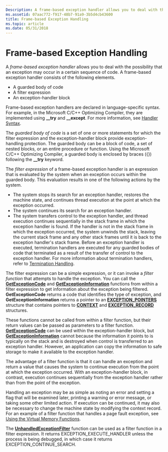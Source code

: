 ```yaml
---
Description: A frame-based exception handler allows you to deal with the possibility that an exception may occur in a certain sequence of code. A frame-based exception handler consists of the following elements.
ms.assetid: 07aac772-f917-48b7-91a9-3b5d4cb43600
title: Frame-based Exception Handling
ms.topic: article
ms.date: 05/31/2018
---
```


# Frame-based Exception Handling

A *frame-based exception handler* allows you to deal with the possibility that an exception may occur in a certain sequence of code. A frame-based exception handler consists of the following elements.

-   A guarded body of code
-   A filter expression
-   An exception-handler block

Frame-based exception handlers are declared in language-specific syntax. For example, in the Microsoft C/C++ Optimizing Compiler, they are implemented using **\_\_try** and **\_\_except**. For more information, see [Handler Syntax](handler-syntax.md).

The *guarded body of code* is a set of one or more statements for which the filter expression and the exception-handler block provide exception-handling protection. The guarded body can be a block of code, a set of nested blocks, or an entire procedure or function. Using the Microsoft C/C++ Optimizing Compiler, a guarded body is enclosed by braces ({}) following the **\_\_try** keyword.

The *filter expression* of a frame-based exception handler is an expression that is evaluated by the system when an exception occurs within the guarded body. This evaluation results in one of the following actions by the system.

-   The system stops its search for an exception handler, restores the machine state, and continues thread execution at the point at which the exception occurred.
-   The system continues its search for an exception handler.
-   The system transfers control to the exception handler, and thread execution continues sequentially in the stack frame in which the exception handler is found. If the handler is not in the stack frame in which the exception occurred, the system unwinds the stack, leaving the current stack frame and any other stack frames until it is back to the exception handler's stack frame. Before an exception handler is executed, termination handlers are executed for any guarded bodies of code that terminated as a result of the transfer of control to the exception handler. For more information about termination handlers, refer to [Termination Handling](termination-handling.md).

The filter expression can be a simple expression, or it can invoke a *filter function* that attempts to handle the exception. You can call the [**GetExceptionCode**](getexceptioncode.md) and [**GetExceptionInformation**](getexceptioninformation.md) functions from within a filter expression to get information about the exception being filtered. **GetExceptionCode** returns a code that identifies the type of exception, and **GetExceptionInformation** returns a pointer to an [**EXCEPTION\_POINTERS**](/windows/desktop/api/WinNT/ns-winnt-exception_pointers) structure that contains pointers to [**CONTEXT**](/windows/desktop/api/WinNT/ns-winnt-arm64_nt_context) and [**EXCEPTION\_RECORD**](/windows/desktop/api/WinNT/ns-winnt-exception_record) structures.

These functions cannot be called from within a filter function, but their return values can be passed as parameters to a filter function. [**GetExceptionCode**](getexceptioncode.md) can be used within the exception-handler block, but [**GetExceptionInformation**](getexceptioninformation.md) cannot because the information it points to is typically on the stack and is destroyed when control is transferred to an exception handler. However, an application can copy the information to safe storage to make it available to the exception handler.

The advantage of a filter function is that it can handle an exception and return a value that causes the system to continue execution from the point at which the exception occurred. With an exception-handler block, in contrast, execution continues sequentially from the exception handler rather than from the point of the exception.

Handling an exception may be as simple as noting an error and setting a flag that will be examined later, printing a warning or error message, or taking some other limited action. If execution can be continued, it may also be necessary to change the machine state by modifying the context record. For an example of a filter function that handles a page fault exception, see [Using the Virtual Memory Functions](https://msdn.microsoft.com/library/Aa366885(v=VS.85).aspx).

The [**UnhandledExceptionFilter**](https://msdn.microsoft.com/library/ms681401(v=VS.85).aspx) function can be used as a filter function in a filter expression. It returns EXCEPTION\_EXECUTE\_HANDLER unless the process is being debugged, in which case it returns EXCEPTION\_CONTINUE\_SEARCH.

 

 



